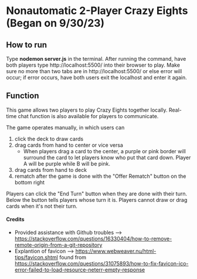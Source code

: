 # Nonautomatic 2-Player Crazy Eights (Began on 9/30/23)

## How to run
Type **nodemon server.js** in the terminal. After running the command, have both players type http://localhost:5500/ into their browser to play. Make sure no more than two tabs are in http://localhost:5500/ or else error will occur; if error occurs, have both users exit the localhost and enter it again.

## Function
This game allows two players to play Crazy Eights together locally. Real-time chat function is also available for players to communicate. 

The game operates manually, in which users can
1) click the deck to draw cards
2) drag cards from hand to center or vice versa
    - When players drag a card to the center, a purple or pink border will surround the card to let players know who put that card down. Player A will be purple while B will be pink. 
3) drag cards from hand to deck
4) rematch after the game is done with the "Offer Rematch" button on the bottom right

Players can click the "End Turn" button when they are done with their turn. Below the button tells players whose turn it is. Players cannot draw or drag cards when it's not their turn.


#### Credits
- Provided assistance with Github troubles --> https://stackoverflow.com/questions/16330404/how-to-remove-remote-origin-from-a-git-repository
- Explantion of favicon --> https://www.webweaver.nu/html-tips/favicon.shtml found from https://stackoverflow.com/questions/31075893/how-to-fix-favicon-ico-error-failed-to-load-resource-neterr-empty-response
